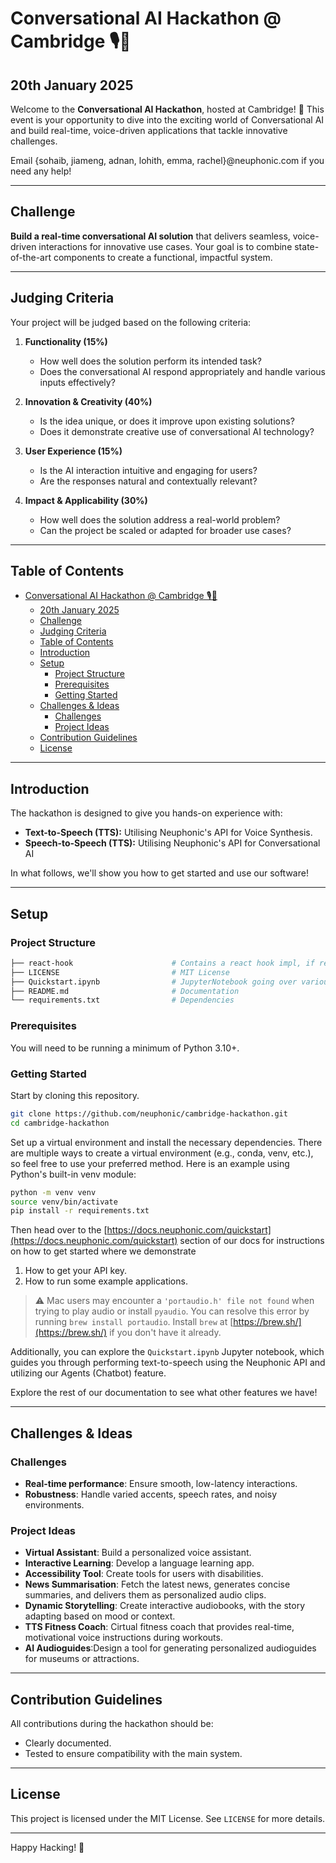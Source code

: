 # Conversational AI Hackathon @ Cambridge 🎙️🤖
## 20th January 2025
Welcome to the **Conversational AI Hackathon**, hosted at Cambridge! 🚀 This event is your opportunity to dive into the exciting world of Conversational AI and build real-time, voice-driven applications that tackle innovative challenges.

Email {sohaib, jiameng, adnan, lohith, emma, rachel}@neuphonic.com if you need any help!

---

## Challenge

**Build a real-time conversational AI solution** that delivers seamless, voice-driven interactions for innovative use cases. Your goal is to combine state-of-the-art components to create a functional, impactful system.

---

## Judging Criteria

Your project will be judged based on the following criteria:

1. **Functionality (15%)**
   - How well does the solution perform its intended task?  
   - Does the conversational AI respond appropriately and handle various inputs effectively?

2. **Innovation & Creativity (40%)**
   - Is the idea unique, or does it improve upon existing solutions?  
   - Does it demonstrate creative use of conversational AI technology?

3. **User Experience (15%)**
   - Is the AI interaction intuitive and engaging for users?  
   - Are the responses natural and contextually relevant?

4. **Impact & Applicability (30%)**
   - How well does the solution address a real-world problem?  
   - Can the project be scaled or adapted for broader use cases?

---

## Table of Contents

- [Conversational AI Hackathon @ Cambridge 🎙️🤖](#conversational-ai-hackathon--cambridge-️)
  - [20th January 2025](#20th-january-2025)
  - [Challenge](#challenge)
  - [Judging Criteria](#judging-criteria)
  - [Table of Contents](#table-of-contents)
  - [Introduction](#introduction)
  - [Setup](#setup)
    - [Project Structure](#project-structure)
    - [Prerequisites](#prerequisites)
    - [Getting Started](#getting-started)
  - [Challenges \& Ideas](#challenges--ideas)
    - [Challenges](#challenges)
    - [Project Ideas](#project-ideas)
  - [Contribution Guidelines](#contribution-guidelines)
  - [License](#license)


---

## Introduction

The hackathon is designed to give you hands-on experience with:  
- **Text-to-Speech (TTS):** Utilising Neuphonic's API for Voice Synthesis.  
- **Speech-to-Speech (TTS):** Utilising Neuphonic's API for Conversational AI

In what follows, we'll show you how to get started and use our software!

---

## Setup

### Project Structure
```bash
├── react-hook                      # Contains a react hook impl, if required
├── LICENSE                         # MIT License
├── Quickstart.ipynb                # JupyterNotebook going over various helpful examples
├── README.md                       # Documentation
└── requirements.txt                # Dependencies
```

### Prerequisites

You will need to be running a minimum of Python 3.10+.

### Getting Started

Start by cloning this repository. 
```bash
git clone https://github.com/neuphonic/cambridge-hackathon.git
cd cambridge-hackathon
```

Set up a virtual environment and install the necessary dependencies.
There are multiple ways to create a virtual environment (e.g., conda, venv, etc.), so feel free to use your preferred method.
Here is an example using Python's built-in venv module:

```bash
python -m venv venv
source venv/bin/activate
pip install -r requirements.txt
```

Then head over to the [https://docs.neuphonic.com/quickstart](https://docs.neuphonic.com/quickstart) 
section of our docs for instructions on how to get started where we demonstrate
1. How to get your API key.
2. How to run some example applications.

> :warning: Mac users may encounter a `'portaudio.h' file not found` when trying to play audio or install
> `pyaudio`. You can resolve this error by running `brew install portaudio`. 
> Install `brew` at [https://brew.sh/](https://brew.sh/) if you don't have it already.

Additionally, you can explore the `Quickstart.ipynb` Jupyter notebook, which guides you through 
performing text-to-speech using the Neuphonic API and utilizing our Agents (Chatbot) feature.

Explore the rest of our documentation to see what other features we have!

---

## Challenges & Ideas

### Challenges
- **Real-time performance**: Ensure smooth, low-latency interactions.  
- **Robustness**: Handle varied accents, speech rates, and noisy environments.  

### Project Ideas
- **Virtual Assistant**: Build a personalized voice assistant.  
- **Interactive Learning**: Develop a language learning app.  
- **Accessibility Tool**: Create tools for users with disabilities.
- **News Summarisation**: Fetch the latest news, generates concise summaries, and delivers them as personalized audio clips.
- **Dynamic Storytelling**: Create interactive audiobooks, with the story adapting based on mood or context.
- **TTS Fitness Coach**: Cirtual fitness coach that provides real-time, motivational voice instructions during workouts.
- **AI Audioguides**:Design a tool for generating personalized audioguides for museums or attractions.

---

## Contribution Guidelines

All contributions during the hackathon should be:  
- Clearly documented.  
- Tested to ensure compatibility with the main system.  

---

## License

This project is licensed under the MIT License. See `LICENSE` for more details.

---

Happy Hacking! 🎉
